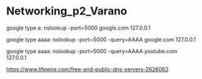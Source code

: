 # Networking_p2_Varano

google type a: nslookup -port=5000 google.com 127.0.0.1

google type aaaa: nslookup -port=5000 -query=AAAA google.com 127.0.0.1


google type aaaa: nslookup -port=5000 -query=AAAA youtube.com 127.0.0.1


https://www.lifewire.com/free-and-public-dns-servers-2626062